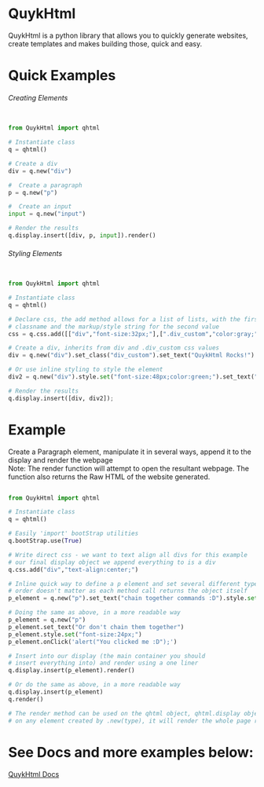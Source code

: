# QuykHtml
QuykHtml is a python library that allows you to quickly generate websites, create templates and makes building those, quick and easy.<br>

# Quick Examples
###### Creating Elements

```python

from QuykHtml import qhtml

# Instantiate class
q = qhtml()

# Create a div
div = q.new("div")

#  Create a paragraph
p = q.new("p")

#  Create an input
input = q.new("input")

# Render the results
q.display.insert([div, p, input]).render()

```

###### Styling Elements

```python

from QuykHtml import qhtml

# Instantiate class
q = qhtml()

# Declare css, the add method allows for a list of lists, with the first value being<br>
# classname and the markup/style string for the second value
css = q.css.add([["div","font-size:32px;"],[".div_custom","color:gray;"]])

# Create a div, inherits from div and .div_custom css values
div = q.new("div").set_class("div_custom").set_text("QuykHtml Rocks!")

# Or use inline styling to style the element
div2 = q.new("div").style.set("font-size:48px;color:green;").set_text("QuykHtml Rocks!");

# Render the results
q.display.insert([div, div2]);

```

# Example
Create a Paragraph element, manipulate it in several ways, append it to the display and render the webpage<br>
Note: The render function will attempt to open the resultant webpage. The function also returns the Raw HTML of the website generated.
```python

from QuykHtml import qhtml

# Instantiate class
q = qhtml()

# Easily 'import' bootStrap utilities
q.bootStrap.use(True)

# Write direct css - we want to text align all divs for this example
# our final display object we append everything to is a div
q.css.add("div","text-align:center;")

# Inline quick way to define a p element and set several different types of values
# order doesn't matter as each method call returns the object itself
p_element = q.new("p").set_text("chain together commands :D").style.set("font-size:24px;").onClick('alert("You clicked me :D");')

# Doing the same as above, in a more readable way
p_element = q.new("p")
p_element.set_text("Or don't chain them together")
p_element.style.set("font-size:24px;")
p_element.onClick('alert("You clicked me :D");')

# Insert into our display (the main container you should 
# insert everything into) and render using a one liner
q.display.insert(p_element).render()

# Or do the same as above, in a more readable way
q.display.insert(p_element)
q.render()

# The render method can be used on the qhtml object, qhtml.display object or
# on any element created by .new(type), it will render the whole page regardless

```

# See Docs and more examples below:

[QuykHtml Docs](https://mwd1993.github.io/QuykHtml/)
